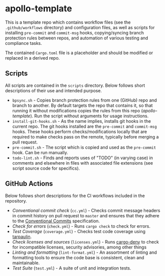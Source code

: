# apollo-template

This is a template repo which contains workflow files (see the `.github/workflows` directory) and configuration files,
as well as scripts for installing `pre-commit` and `commit-msg` hooks, copying/syncing branch protection rules between
repos, and automation of various testing and compliance tasks.

The contained `Cargo.toml` file is a placeholder and should be modified or replaced in a derived repo.

## Scripts

All scripts are contained in the `scripts` directory. Below follows short descriptions of their use and intended
purpose.

* `bpsync.sh` - 
    Copies branch protection rules from one (GitHub) repo and branch to another. By default targets the repo that
    contains it, so that running it without modifications copies the rules from this repo (*apollo-template*). Run the
    script without arguments for usage instructions.
* `install-git-hooks.sh` - As the name implies, installs git hooks in the current repo. The git hooks installed are the
    `pre-commit` and `commit-msg` hooks. These hooks perform checks/modifications locally that are required to make
    checks pass on the remote, typically before merging a pull request.
* `pre-commit.sh` - The script which is copied and used as the `pre-commit` hook. Can be run manually.
* `todo-lint.sh` - Finds and reports uses of "TODO" (in varying case) in comments and elsewhere in files with associated
    file extensions (see script source code for specifics).

## GitHub Actions

Below follows short descriptions for the CI workflows included in the repository.

* _Conventional commit check_ (`cc.yml`) - 
    Checks commit message headers in commit history on pull request to `master` and ensures that they adhere to the
    [Conventional Commits](https://www.conventionalcommits.org) specification.
* _Check for errors_ (`check.yml`) - Runs `cargo check` to check for errors.
* _Test Coverage_ (`coverage.yml`) -
    Checks test code coverage using [tarpaulin](https://crates.io/crates/cargo-tarpaulin).
* _Check licenses and sources_ (`licenses.yml`) -
    Runs [cargo-deny](https://crates.io/crates/cargo-deny) to check for incompatible licenses, security advisories,
    among other things
* _Linting and formatting_ (`lint-format.yml`) -
    An assortment of linting and formatting tools to ensure the code base is consistent, clean and maintainable.
* _Test Suite_ (`test.yml`) - A suite of unit and integration tests.
